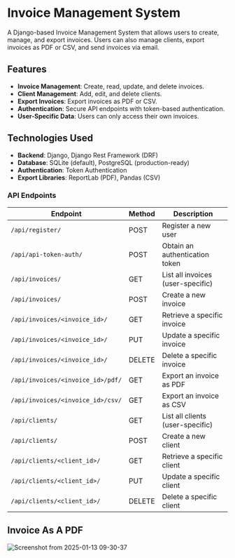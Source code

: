 # Invoice Management System

A Django-based Invoice Management System that allows users to create, manage, and export invoices. Users can also manage clients, export invoices as PDF or CSV, and send invoices via email.

## Features

- **Invoice Management**: Create, read, update, and delete invoices.
- **Client Management**: Add, edit, and delete clients.
- **Export Invoices**: Export invoices as PDF or CSV.
- **Authentication**: Secure API endpoints with token-based authentication.
- **User-Specific Data**: Users can only access their own invoices.

## Technologies Used

- **Backend**: Django, Django Rest Framework (DRF)
- **Database**: SQLite (default), PostgreSQL (production-ready)
- **Authentication**: Token Authentication
- **Export Libraries**: ReportLab (PDF), Pandas (CSV)


### API Endpoints

| Endpoint                              | Method | Description                              |
|---------------------------------------|--------|------------------------------------------|
| `/api/register/`                      | POST   | Register a new user                      |
| `/api/api-token-auth/`                | POST   | Obtain an authentication token           |
| `/api/invoices/`                      | GET    | List all invoices (user-specific)        |
| `/api/invoices/`                      | POST   | Create a new invoice                     |
| `/api/invoices/<invoice_id>/`         | GET    | Retrieve a specific invoice              |
| `/api/invoices/<invoice_id>/`         | PUT    | Update a specific invoice                |
| `/api/invoices/<invoice_id>/`         | DELETE | Delete a specific invoice                |
| `/api/invoices/<invoice_id>/pdf/`     | GET    | Export an invoice as PDF                 |
| `/api/invoices/<invoice_id>/csv/`     | GET    | Export an invoice as CSV                 |
| `/api/clients/`                       | GET    | List all clients (user-specific)         |
| `/api/clients/`                       | POST   | Create a new client                      |
| `/api/clients/<client_id>/`           | GET    | Retrieve a specific client               |
| `/api/clients/<client_id>/`           | PUT    | Update a specific client                 |
| `/api/clients/<client_id>/`           | DELETE | Delete a specific client                 |


## Invoice As A PDF

![Screenshot from 2025-01-13 09-30-37](https://github.com/user-attachments/assets/bba5380d-abb8-4ff0-af43-11ed3fefdaac)
